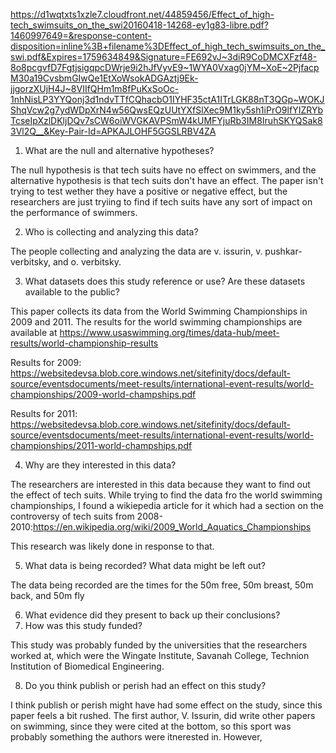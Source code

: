 https://d1wqtxts1xzle7.cloudfront.net/44859456/Effect_of_high-tech_swimsuits_on_the_swi20160418-14268-ey1g83-libre.pdf?1460997649=&response-content-disposition=inline%3B+filename%3DEffect_of_high_tech_swimsuits_on_the_swi.pdf&Expires=1759634849&Signature=FE692vJ~3diR9CoDMCXFzf48-8o8pcgvfD7FgtjsigqpcDWrje9i2hJfVyvE9~1WYA0Vxag0jYM~XoE~2PjfacpM30a19CvsbmGIwQe1EtXoWsokADGAztj9Ek-jjgorzXUjH4J~8VIIfQHm1m8fPuKxSoOc-1nhNisLP3YYQonj3d1ndvTTfCQhacbO1IYHF35ctA1ITrLGK88nT3QGp~WOKJShqVcw2g7ydWDpXrN4w56QwsEQzUUtYXfSlXec9M1ky5sh1iPrO9lfYIZRYbTcseIpXzlDKljDQv7sCW6oiWVGKAVPSmW4kUMFYjuRb3IM8IruhSKYQSak83Vl2Q__&Key-Pair-Id=APKAJLOHF5GGSLRBV4ZA

1. What are the null and alternative hypotheses?

The null hypothesis is that tech suits have no effect on swimmers, and the alternative hypothesis is that tech suits don't have an effect. The paper isn't trying to test wether they have a positive or negative effect, but the researchers are just tryiing to find if tech suits have any sort of impact on the performance of swimmers.

2. Who is collecting and analyzing this data?

The people collecting and analyzing the data are v. issurin, v. pushkar-verbitsky, and o. verbitsky.

3. What datasets does this study reference or use? Are these datasets available to the public?

This paper collects its data from the World Swimming Championships in 2009 and 2011. The results for the world swimming championships are available at https://www.usaswimming.org/times/data-hub/meet-results/world-championship-results

Results for 2009: https://websitedevsa.blob.core.windows.net/sitefinity/docs/default-source/eventsdocuments/meet-results/international-event-results/world-championships/2009-world-champships.pdf

Results for 2011: https://websitedevsa.blob.core.windows.net/sitefinity/docs/default-source/eventsdocuments/meet-results/international-event-results/world-championships/2011-world-champships.pdf

4. Why are they interested in this data?

The researchers are interested in this data because they want to find out the effect of tech suits. While trying to find the data fro the world swimming championships, I found a wikiepedia article for it which had a section on the controversy of tech suits from 2008-2010:https://en.wikipedia.org/wiki/2009_World_Aquatics_Championships 

This research was likely done in response to that.

5. What data is being recorded? What data might be left out?

The data being recorded are the times for the 50m free, 50m breast, 50m back, and 50m fly 

6. What evidence did they present to back up their conclusions?
7. How was this study funded?

This study was probably funded by the universities that the researchers worked at, which were the Wingate Institute, Savanah College, Technion Institution of Biomedical Engineering.

8. Do you think publish or perish had an effect on this study?

I think publish or perish might have had some effect on the study, since this paper feels a bit rushed. The first author, V. Issurin, did write other papers on swimming, since they were cited at the bottom, so this sport was probably something the authors were itnerested in. However, 
